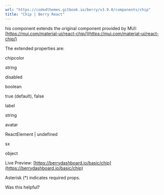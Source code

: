 ```yaml
---
url: "https://codedthemes.gitbook.io/berry/v3.9.0/components/chip"
title: "Chip | Berry React"
---
```


his component extends the original component provided by MUI: [https://mui.com/material-ui/react-chip/](https://mui.com/material-ui/react-chip/)

The extended properties are:

chipcolor

string

disabled

boolean

true (default), false

label

string

avatar

ReactElement \| undefined

sx

object

Live Preview: [https://berrydashboard.io/basic/chip](https://berrydashboard.io/basic/chip)

Asterisk (\*) indicates required props.

Was this helpful?